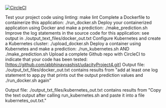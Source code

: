 [![CircleCI](https://dl.circleci.com/status-badge/img/gh/abbhinavvashist/udacityProject4/tree/main.svg?style=shield)](https://dl.circleci.com/status-badge/redirect/gh/abbhinavvashist/udacityProject4/tree/main)

Test your project code using linting: make lint
Complete a Dockerfile to containerize this application: ./run_docker.sh
Deploy your containerized application using Docker and make a prediction: ./make_prediction.sh
Improve the log statements in the source code for this application: see output in ./output_text_files/docker_out.txt
Configure Kubernetes and create a Kubernetes cluster: ./upload_docker.sh
Deploy a container using Kubernetes and make a prediction: ./run_kubernetes.sh AND ./make_prediction.sh
Upload a complete Github repo with CircleCI to indicate that your code has been tested: [https://github.com/abbhinavvashist/udacityProject4.git]
Output file: ./output_txt_files/docker_out.txt contains results from "add at least one log statement to app.py that prints out the output prediction values and ./run_docker.sh again"

Output file: ./output_txt_files/kubernetes_out.txt contains results from "Copy the text output after calling run_kubernetes.sh and paste it into a file kubernetes_out.txt."
